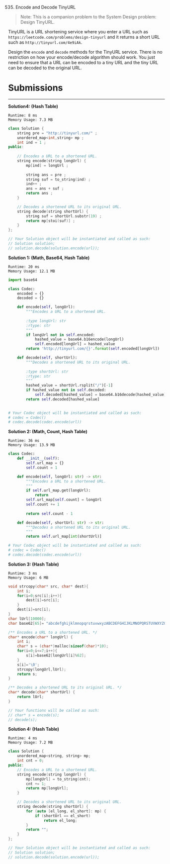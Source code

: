 535. Encode and Decode TinyURL

>Note: This is a companion problem to the System Design problem: Design TinyURL.

TinyURL is a URL shortening service where you enter a URL such as `https://leetcode.com/problems/design-tinyurl` and it returns a short URL such as `http://tinyurl.com/4e9iAk`.

Design the `encode` and `decode` methods for the TinyURL service. There is no restriction on how your encode/decode algorithm should work. You just need to ensure that a URL can be encoded to a tiny URL and the tiny URL can be decoded to the original URL.

# Submissions
---
**Solution4: (Hash Table)**
```
Runtime: 8 ms
Memory Usage: 7.3 MB
```
```c++
class Solution {
    string pre = "http://tinyurl.com/" ;
    unordered_map<int,string> mp ;
    int ind = 1 ;
public:
    
    // Encodes a URL to a shortened URL.
    string encode(string longUrl) {
        mp[ind] = longUrl ;
        
        string ans = pre ;
        string suf = to_string(ind) ;
        ind++ ;
        ans = ans + suf ;
        return ans ;
    }

    // Decodes a shortened URL to its original URL.
    string decode(string shortUrl) {
        string suf = shortUrl.substr(19) ;
        return mp[stoi(suf)] ;
    }
};

// Your Solution object will be instantiated and called as such:
// Solution solution;
// solution.decode(solution.encode(url));
```

**Solution 1: (Math, Base64, Hash Table)**
```
Runtime: 20 ms
Memory Usage: 12.1 MB
```
```python
import base64

class Codec:
    encoded = {}
    decoded = {}

    def encode(self, longUrl):
        """Encodes a URL to a shortened URL.
        
        :type longUrl: str
        :rtype: str
        """
        if longUrl not in self.encoded:
            hashed_value = base64.b16encode(longUrl)
            self.encoded[longUrl] = hashed_value
        return 'http://tinyurl.com/{}'.format(self.encoded[longUrl])

    def decode(self, shortUrl):
        """Decodes a shortened URL to its original URL.
        
        :type shortUrl: str
        :rtype: str
        """
        hashed_value = shortUrl.rsplit("/")[-1]
        if hashed_value not in self.decoded:
            self.decoded[hashed_value] = base64.b16decode(hashed_value)
        return self.decoded[hashed_value]
        

# Your Codec object will be instantiated and called as such:
# codec = Codec()
# codec.decode(codec.encode(url))
```

**Solution 2: (Math, Count, Hash Table)**
```
Runtime: 36 ms
Memory Usage: 13.9 MB
```
```python
class Codec:
    def __init__(self):
        self.url_map = {}
        self.count = 1

    def encode(self, longUrl: str) -> str:
        """Encodes a URL to a shortened URL.
        """
        if self.url_map.get(longUrl):
            return
        self.url_map[self.count] = longUrl
        self.count += 1
        
        return self.count - 1

    def decode(self, shortUrl: str) -> str:
        """Decodes a shortened URL to its original URL.
        """
        return self.url_map[int(shortUrl)]

# Your Codec object will be instantiated and called as such:
# codec = Codec()
# codec.decode(codec.encode(url))
```

**Solution 3: (Hash Table)**
```
Runtime: 3 ms
Memory Usage: 6 MB
```
```c
void strcopy(char* src, char* dest){
    int i;
    for(i=0;src[i];i++){
        dest[i]=src[i];
    }
    dest[i]=src[i];
}
char lUrl[10000];
char base62[65]= "abcdefghijklmnopqrstuvwxyzABCDEFGHIJKLMNOPQRSTUVWXYZ0123456789";

/** Encodes a URL to a shortened URL. */
char* encode(char* longUrl) {
    int i;
    char* s = (char*)malloc(sizeof(char)*10);
    for(i=0;i<=7;i++){
        s[i]=base62[longUrl[i]%62];
    }
    s[i]='\0';
    strcopy(longUrl,lUrl);
    return s;
}

/** Decodes a shortened URL to its original URL. */
char* decode(char* shortUrl) {
    return lUrl;
}

// Your functions will be called as such:
// char* s = encode(s);
// decode(s);
```

**Solution 4: (Hash Table)**
```
Runtime: 4 ms
Memory Usage: 7.2 MB
```
```c++
class Solution {
    unordered_map<string, string> mp;
    int cnt = 0;
public:
    // Encodes a URL to a shortened URL.
    string encode(string longUrl) {
        mp[longUrl] = to_string(cnt);
        cnt += 1;
        return mp[longUrl];
    }

    // Decodes a shortened URL to its original URL.
    string decode(string shortUrl) {
        for (auto [el_long, el_short]: mp) {
            if (shortUrl == el_short)
                return el_long;
        }
        return "";
    }
};

// Your Solution object will be instantiated and called as such:
// Solution solution;
// solution.decode(solution.encode(url));
```
